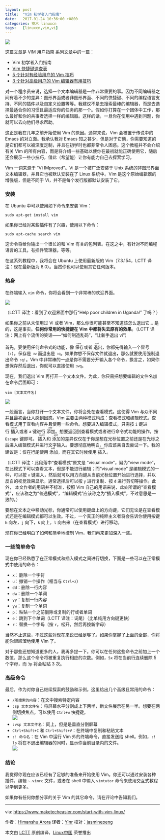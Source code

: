 ```yaml
---
layout: post
title:	"Vim 初学者入门指南"
date:	2017-01-24 10:36:00 +0800 
categories:	技术 linuxcn 
tags:	[linuxcn,vim,vi]
---
```



![](/Asserts/Images//attachment/album/201701/24/103743kcyhc3sp93sp44ih.jpg)


这篇文章是 VIM 用户指南 系列文章中的一篇：


* Vim 初学者入门指南
* [Vim 快捷键速查表](/article-8144-1.html)
* [5 个针对有经验用户的 Vim 技巧](/article-8148-1.html)
* [3 个针对高级用户的 Vim 编辑器有用技巧](/article-8149-1.html)


对一个程序员来说，选择一个文本编辑器是一件非常重要的事。因为不同编辑器之间有着不少的差异：图形界面或者非图形界面、不同的快捷键、不同的编程语言支持、不同的插件以及自定义设置等等。我建议不是去搜索最棒的编辑器，而是去选择最适合你的习惯且最适应你的任务的那一个。假如你打算在一个团体中工作，那么最好和你的共事者选择一样的编辑器。这样的话，一旦你在使用中遇到问题，你就可以去向他们寻求帮助。


这正是我在几年之前开始使用 Vim 的原因。通常来说，Vim 会被置于传说中的 Emacs 的对立面。我承认我对 Emacs 知之甚少，但是对于它俩，你需要知道的是它们都可以被深度定制，并且在初学时也都非常令人困惑。这个教程并不会介绍有关 Vim 的所有内容，而是将介绍一些基础以使你在最初就能正确使用它，随后还会展示一些小技巧，借此（希望能）让你有能力自己去探索学习。


Vim 一词来源于 “Vi IMproved”。Vi 是一个被广泛安装于 Unix 系统的非图形界面文本编辑器，并且它也被默认安装在了 Linux 系统中。Vim 是这个原始编辑器的增强版，但是不同于 Vi，并不是每个发行版都默认安装了它。


### 安装


在 Ubuntu 中可以使用如下命令来安装 Vim：



```
sudo apt-get install vim

```

如果你已经对某些插件有了兴趣，使用以下命令：



```
sudo apt-cache search vim

```

这命令将给你输出一个很长的和 Vim 有关的包列表。在这之中，有针对不同编程语言的工具，有插件管理器，等等。


在这系列教程中，我将会在 Ubuntu 上使用最新版的 Vim（7.3.154，LCTT 译注：现在最新版为 8.0）。当然你也可以使用其它任何版本。


### 热身


在终端输入 `vim` 命令，你将会看到一个非常棒的欢迎界面。


![](/Asserts/Images//attachment/album/201701/24/103801qdkn636ann35dd3z.jpg)


（LCTT 译注：看到了欢迎界面中那行“Help poor children in Uganda!” 了吗？）


如果你之前从未使用过 Vi 或者 Vim，那么你很可能甚至不知道该怎么退出它... 是的，这是事实。**任何你常用的快捷键在 Vim 中都将失去原有的效果**。（LCTT 译注：网上有个流传的笑话——“如何制造乱码”，“让新手退出 vi”）


首先，要使用任何命令式的功能，像<ruby> 保存 <rp>  （ </rp> <rt>  save </rt> <rp>  ） </rp></ruby>或者<ruby> 退出 <rp>  （ </rp> <rt>  exit </rt> <rp>  ） </rp></ruby>，你都先得输入一个冒号（`:`）。保存是 `:w` 而退出是 `:q`。如果你想不保存文件就退出，那么就要使用强制退出命令 `:q!`。Vim 中非常棒的一点是你不需要分开输入各个命令，换言之，如果你想保存然后退出，你就可以直接使用 `:wq`。


现在，我们退出 Vim 再打开一个文本文件。为此，你只需把想要编辑的文件名加在命令后面即可：



```
vim [文本文件名]

```

![](/Asserts/Images//attachment/album/201701/24/103820a7jk3y39mwzxmedd.jpg)


一般而言，当你打开一个文本文件，你将会处在查看模式。这使得 Vim 与众不同并且最初会让人感到困惑。Vim 主要由两种模式构成：查看模式和编辑模式。查看模式用于查看内容并且使用一些命令。想要进入编辑模式，只需按 `i` 键进行<ruby> 插入 <rp>  （ </rp> <rt>  insert </rt> <rp>  ） </rp></ruby>或者 `a` 键进行<ruby> 添加 <rp>  （ </rp> <rt>  add </rt> <rp>  ） </rp></ruby>。想要返回到查看模式或者进行命令式功能的操作，按 `Escape` 键即可。<ruby> 插入 <rp>  （ </rp> <rt>  insert </rt> <rp>  ） </rp></ruby>和<ruby> 添加 <rp>  （ </rp> <rt>  add </rt> <rp>  ） </rp></ruby>的差异仅仅在于你是想在光标位置之前还是在光标之后进入编辑模式并进行文字输入。要想彻底地明白，你应该亲自去尝试一下。我的建议是：仅在行尾使用<ruby> 添加 <rp>  （ </rp> <rt>  add </rt> <rp>  ） </rp></ruby>，而在其它时候使用<ruby> 插入 <rp>  （ </rp> <rt>  insert </rt> <rp>  ） </rp></ruby>。


（LCTT 译注：此段落中“查看模式”原文是 “visual mode”，疑为“view mode”，在此模式下可以查看文本，但是不能进行编辑；而“visual mode” 是编辑模式的一种，可以按 `v` 键进入，然后就可以用方向键从当前光标位置开始进行选择，并以反白的视觉效果显示，通常选择后可以按 `y` 进行复制、按 `d` 进行剪切等操作。此外， 本文作者的用语并不标准，按照 Vim 自己的用语来说，此处所谓的“查看模式”，应该称之为“普通模式”，“编辑模式”应该称之为“插入模式”，不过意思是一致的。）


要想在文本之中移动光标，你通常可以使用键盘上的方向键，它们无论是在查看模式还是在编辑模式都可以生效。不过，一个真正的纯粹主义者将会告诉你使用按键 `h` 向左，`j` 向下，`k` 向上，`l` 向右来（在查看模式）进行移动。


现在你已经明白了如何和简单地控制 Vim，我们再来更加深入一些。


### 一些简单命令


现在你已经熟悉了在正常模式和插入模式之间进行切换，下面是一些可以在正常模式中使用的命令：


* `x`：删除一个字符
* `u`：撤销一个操作（相当与 `Ctrl+z`）
* `dd`：删除一行内容
* `dw`：删除一个单词
* `yy`：复制一行内容
* `yw`：复制一个单词
* `p`：粘贴一个之前删除或复制的行或者单词
* `e`：跳到下个单词（LCTT 译注：词尾）（比单纯用方向键更快）
* `r`：替换一个字母（按 `r`，松开，然后再按新字母）


当然不止这些，不过这些对现在来说已经足够了。如果你掌握了上面的全部，你将能你很顺溜地使用 Vim 了。


对于那些还想知道更多的人，我再多提一下。你可以在任何这些命令之前加上一个数值，那么这个命令将被重复执行相应的次数。例如，`5x` 将在当前行连续删除 5 个字母，而 `3p` 将会粘贴 3 次。


### 高级命令


最后，作为对你自己继续探索的鼓励和示例，这里给出几个高级且常用的命令：


* `/所搜索的内容`：在文中搜索特定内容
* `:sp 文本文件名`：将屏幕水平分割成上下两半，新文件展示在另一半。想要在两侧切换焦点，可以使用 `Ctrl+w` 快捷键。  
![](/Asserts/Images//attachment/album/201701/24/103838wv1g11zqnk04z7ar.jpg)
* `:vsp 文本文件名`：同上，但是是垂直分割屏幕
* `Ctrl+Shift+C` 和 `Ctrl+Shift+V`：在终端中复制和粘贴文本
* `:! 命令名`：在 Vim 中运行 Vim 外的终端命令，直接发送给 shell。例如，`:! ls` 将在不退出编辑器的同时，显示你当前目录内的文件。   
![](/Asserts/Images//attachment/album/201701/24/103856y9jh935xpp33zhhw.jpg)


### 结论


我觉得你现在应该已经有了足够的准备来开始使用 Vim。你还可以通过安装各种插件，编辑 `~.vimrc` 文件，或者在 shell 中输入 `vimtutor` 命令来使用交互式教程以学到更多。


如果你有任何你想分享的关于 Vim 的其它命令，请在评论中告知我们。




---


via: <https://www.maketecheasier.com/start-with-vim-linux/>


作者：[Himanshu Arora](https://www.maketecheasier.com/author/himanshu/) 译者：[Yinr](https://github.com/Yinr) 校对：[jasminepeng](https://github.com/jasminepeng)


本文由 [LCTT](https://github.com/LCTT/TranslateProject) 原创编译，[Linux中国](https://linux.cn/) 荣誉推出

